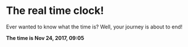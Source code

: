 # The real time clock!

Ever wanted to know what the time is? Well, your journey is about to end!

**The time is Nov 24, 2017, 09:05**